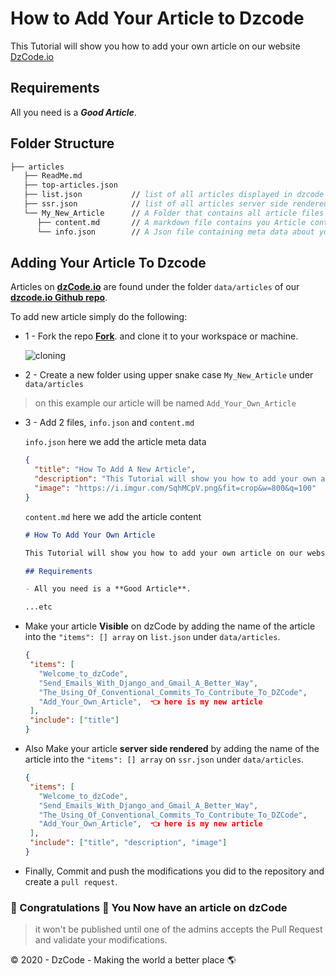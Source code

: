 # How to Add Your Article to Dzcode

This Tutorial will show you how to add your own article on our website [DzCode.io](https://dzcode.io)

## Requirements

All you need is a **_Good Article_**.

## Folder Structure

```fs
├── articles
   ├── ReadMe.md
   ├── top-articles.json
   ├── list.json           // list of all articles displayed in dzcode website
   ├── ssr.json            // list of all articles server side rendered in dzcode website
   └── My_New_Article      // A Folder that contains all article files
      ├── content.md       // A markdown file contains you Article content, in markdown language.
      └── info.json        // A Json file containing meta data about your article ie: like title, description etc...
```

## Adding Your Article To Dzcode

Articles on **[dzCode.io](https://dzcode.io)** are found under the folder `data/articles` of our **[dzcode.io Github repo](https://github.com/dzcode-io/dzcode.io/tree/master/data/articles)**.

To add new article simply do the following:

- 1 - Fork the repo **[Fork](https://github.com/dzcode-io/dzcode.io/fork)**. and clone it to your workspace or machine.

  ![cloning](https://user-images.githubusercontent.com/54677068/95619105-f6970880-0a65-11eb-8a78-58c7de2f114a.PNG)

- 2 - Create a new folder using upper snake case `My_New_Article` under `data/articles`

> on this example our article will be named `Add_Your_Own_Article`

- 3 - Add 2 files, `info.json` and `content.md`

  `info.json` here we add the article meta data

  ```json
  {
    "title": "How To Add A New Article",
    "description": "This Tutorial will show you how to add your own article on our website",
    "image": "https://i.imgur.com/SqhMCpV.png&fit=crop&w=800&q=100"
  }
  ```

  `content.md` here we add the article content

  ```markdown
  # How To Add Your Own Article

  This Tutorial will show you how to add your own article on our website [DzCode.io](https://dzcode.io)

  ## Requirements

  - All you need is a **Good Article**.

  ...etc
  ```

- Make your article **Visible** on dzCode by adding the name of the article into the `"items": [] array` on `list.json` under `data/articles`.

  ```json
  {
   "items": [
     "Welcome_to_dzCode",
     "Send_Emails_With_Django_and_Gmail_A_Better_Way",
     "The_Using_Of_Conventional_Commits_To_Contribute_To_DZCode",
     "Add_Your_Own_Article",  👈 here is my new article
   ],
   "include": ["title"]
  }
  ```

- Also Make your article **server side rendered** by adding the name of the article into the `"items": [] array` on `ssr.json` under `data/articles`.

  ```json
  {
   "items": [
     "Welcome_to_dzCode",
     "Send_Emails_With_Django_and_Gmail_A_Better_Way",
     "The_Using_Of_Conventional_Commits_To_Contribute_To_DZCode",
     "Add_Your_Own_Article",  👈 here is my new article
   ],
   "include": ["title", "description", "image"]
  }
  ```

- Finally, Commit and push the modifications you did to the repository and create a `pull request`.

### 🎉 Congratulations 🎉 You Now have an article on dzCode

> it won't be published until one of the admins accepts the Pull Request and validate your modifications.

© 2020 - DzCode - Making the world a better place 🌎
